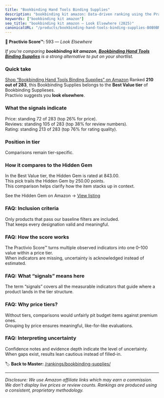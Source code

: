 ```yaml
---
title: "Bookbinding Hand Tools Binding Supplies"
description: "bookbinding kit amazon: Data-driven ranking using the Practivio Score™. Positioned by quality, value, demand, findability, momentum."
keywords: ["bookbinding kit amazon"]
seo_title: "bookbinding kit amazon — Look Elsewhere (2025)"
canonicalURL: "/products/bookbinding-hand-tools-binding-supplies-B0B9BMMJW5/"
---
```


**🚫 Practivio Score™:** 593 — _Look Elsewhere_


*If you're comparing **bookbinding kit amazon**, **[Bookbinding Hand Tools Binding Supplies](https://www.amazon.com/dp/B0B9BMMJW5?tag=practivio-20)** is a strong alternative to put on your shortlist.*
### Quick take
[Shop “Bookbinding Hand Tools Binding Supplies” on Amazon](https://www.amazon.com/dp/B0B9BMMJW5?tag=practivio-20)
Ranked **210 out of 283**, this Bookbinding Supplies belongs to the **Best Value tier** of Bookbinding Supplieses.  
Practivio suggests you **look elsewhere**.

### What the signals indicate
Price: standing 72 of 283 (top 26% for price).  
Reviews: standing 105 of 283 (top 38% for review numbers).  
Rating: standing 213 of 283 (top 76% for rating quality).  

### Position in tier
Comparisons remain tier-specific.

### How it compares to the Hidden Gem
In the Best Value tier, the Hidden Gem is rated at 843.00.  
This pick trails the Hidden Gem by 250.00 points.  
This comparison helps clarify how the item stacks up in context.  

See the Hidden Gem on Amazon → [View listing](https://www.amazon.com/dp/B08VHGLBPT?tag=practivio-20)

### FAQ: Inclusion criteria
Only products that pass our baseline filters are included.  
That keeps every designation valid and meaningful.

### FAQ: How the score works
The Practivio Score™ turns multiple observed indicators into one 0–100 value within a price tier.  
When indicators are missing, uncertainty is acknowledged instead of estimated.

### FAQ: What “signals” means here
The term “signals” covers all the measurable indicators that guide where a product lands in the tier structure.

### FAQ: Why price tiers?
Without tiers, comparisons would unfairly pit budget items against premium ones.  
Grouping by price ensures meaningful, like-for-like evaluations.

### FAQ: Interpreting uncertainty
Confidence notes and evidence depth indicate the level of uncertainty.  
When gaps exist, results lean cautious instead of filled-in.


🏷️ **Back to Master:** [/rankings/bookbinding-supplies/](/rankings/bookbinding-supplies/)

---
_Disclosure: We use Amazon affiliate links which may earn a commission. We don’t display live prices or review counts. Rankings are produced using a consistent, proprietary methodology._
